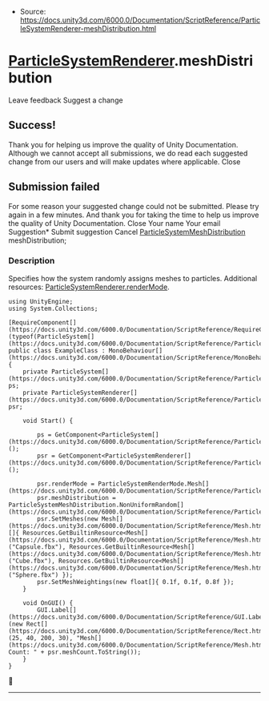 * Source: https://docs.unity3d.com/6000.0/Documentation/ScriptReference/ParticleSystemRenderer-meshDistribution.html

#  [ParticleSystemRenderer](https://docs.unity3d.com/6000.0/Documentation/ScriptReference/ParticleSystemRenderer.html).meshDistribution
Leave feedback
Suggest a change
## Success!
Thank you for helping us improve the quality of Unity Documentation. Although we cannot accept all submissions, we do read each suggested change from our users and will make updates where applicable.
Close
## Submission failed
For some reason your suggested change could not be submitted. Please <a>try again</a> in a few minutes. And thank you for taking the time to help us improve the quality of Unity Documentation.
Close
Your name Your email Suggestion* Submit suggestion
Cancel
[ParticleSystemMeshDistribution](https://docs.unity3d.com/6000.0/Documentation/ScriptReference/ParticleSystemMeshDistribution.html) meshDistribution; 
### Description
Specifies how the system randomly assigns meshes to particles.
Additional resources: [ParticleSystemRenderer.renderMode](https://docs.unity3d.com/6000.0/Documentation/ScriptReference/ParticleSystemRenderer-renderMode.html).
```
using UnityEngine;
using System.Collections;  
  
[RequireComponent[](https://docs.unity3d.com/6000.0/Documentation/ScriptReference/RequireComponent.html)(typeof(ParticleSystem[](https://docs.unity3d.com/6000.0/Documentation/ScriptReference/ParticleSystem.html)))]
public class ExampleClass : MonoBehaviour[](https://docs.unity3d.com/6000.0/Documentation/ScriptReference/MonoBehaviour.html)
{
    private ParticleSystem[](https://docs.unity3d.com/6000.0/Documentation/ScriptReference/ParticleSystem.html) ps;
    private ParticleSystemRenderer[](https://docs.unity3d.com/6000.0/Documentation/ScriptReference/ParticleSystemRenderer.html) psr;  
  
    void Start() {  
  
        ps = GetComponent<ParticleSystem[](https://docs.unity3d.com/6000.0/Documentation/ScriptReference/ParticleSystem.html)>();
        psr = GetComponent<ParticleSystemRenderer[](https://docs.unity3d.com/6000.0/Documentation/ScriptReference/ParticleSystemRenderer.html)>();  
  
        psr.renderMode = ParticleSystemRenderMode.Mesh[](https://docs.unity3d.com/6000.0/Documentation/ScriptReference/ParticleSystemRenderMode.Mesh.html);
        psr.meshDistribution = ParticleSystemMeshDistribution.NonUniformRandom[](https://docs.unity3d.com/6000.0/Documentation/ScriptReference/ParticleSystemMeshDistribution.NonUniformRandom.html);
        psr.SetMeshes(new Mesh[](https://docs.unity3d.com/6000.0/Documentation/ScriptReference/Mesh.html)[]{ Resources.GetBuiltinResource<Mesh[](https://docs.unity3d.com/6000.0/Documentation/ScriptReference/Mesh.html)>("Capsule.fbx"), Resources.GetBuiltinResource<Mesh[](https://docs.unity3d.com/6000.0/Documentation/ScriptReference/Mesh.html)>("Cube.fbx"), Resources.GetBuiltinResource<Mesh[](https://docs.unity3d.com/6000.0/Documentation/ScriptReference/Mesh.html)>("Sphere.fbx") });
        psr.SetMeshWeightings(new float[]{ 0.1f, 0.1f, 0.8f });
    }  
  
    void OnGUI() {
        GUI.Label[](https://docs.unity3d.com/6000.0/Documentation/ScriptReference/GUI.Label.html)(new Rect[](https://docs.unity3d.com/6000.0/Documentation/ScriptReference/Rect.html)(25, 40, 200, 30), "Mesh[](https://docs.unity3d.com/6000.0/Documentation/ScriptReference/Mesh.html) Count: " + psr.meshCount.ToString());
    }
}
```

* * *
